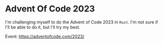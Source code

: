# Advent Of Code 2023

I'm challenging myself to do the Advent of Code 2023 in `Rust`. I'm not sure if I'll be able to do it, but I'll try my best.

Event: https://adventofcode.com/2023/

